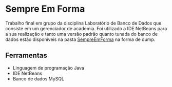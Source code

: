 # Sempre Em Forma

Trabalho final em grupo da disciplina Laboratório de Banco de Dados que consiste em um gerenciador de academia. Foi utilizado a IDE NetBeans para a sua realização e tanto uma versão padrão quanto tunada do banco de dados estão disponíveis na pasta [SempreEmForma](https://github.com/borinjrjose/SempreEmForma/tree/main/sempreemformaBD) na forma de dump.

## Ferramentas
* Linguagem de programação Java
* IDE NetBeans
* Banco de dados MySQL
